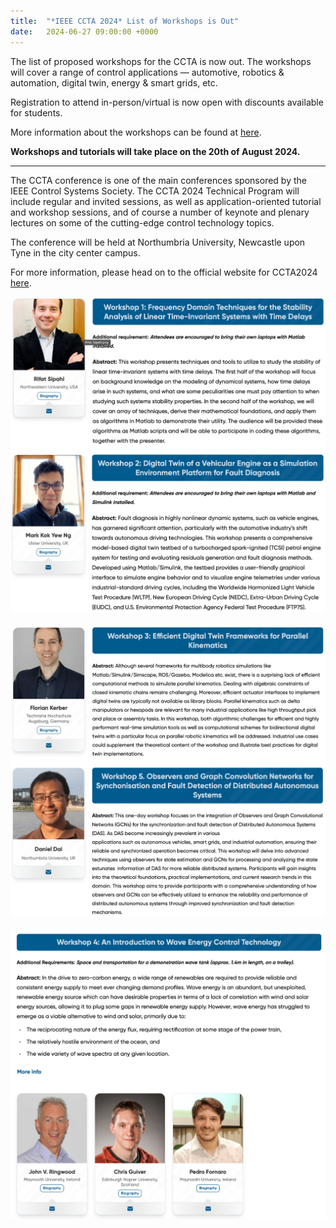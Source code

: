```yaml
---
title:  "*IEEE CCTA 2024* List of Workshops is Out"
date:   2024-06-27 09:00:00 +0000
---
```


The list of proposed workshops for the CCTA is now out. The workshops will cover a range of control applications — automotive, robotics & automation, digital twin, energy & smart grids, etc. 

Registration to attend in-person/virtual is now open with discounts available for students. 

More information about the workshops can be found at [here](https://ccta2024.ieeecss.org/program/workshops-listing).

**Workshops and tutorials will take place on the 20th of August 2024.**

------------------------

The CCTA conference is one of the main conferences sponsored by the IEEE Control Systems Society. The CCTA 2024 Technical Program will include regular and invited sessions, as well as application-oriented tutorial and workshop sessions, and of course a number of keynote and plenary lectures on some of the cutting-edge control technology topics.

The conference will be held at Northumbria University, Newcastle upon Tyne in the city center campus.

For more information, please head on to the official website for CCTA2024 [here](https://ccta2024.ieeecss.org). 


<img src="/assets/Figures/CCTA1.png" width="840">&emsp;
<img src="/assets/Figures/CCTA2.png" width="840">&emsp;
<img src="/assets/Figures/CCTA3.png" width="840">  





